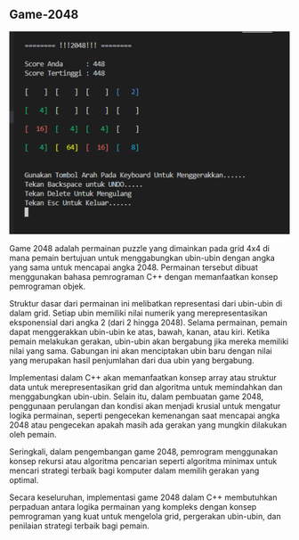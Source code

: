 
<h2>Game-2048</h2>

![Nama alternatif untuk gambar](Result.png)
<p>
Game 2048 adalah permainan puzzle yang dimainkan pada grid 4x4 di mana pemain bertujuan untuk menggabungkan ubin-ubin dengan angka yang sama untuk mencapai angka 2048. Permainan tersebut dibuat menggunakan bahasa pemrograman C++ dengan memanfaatkan konsep pemrograman objek.
</p>
<p>
Struktur dasar dari permainan ini melibatkan representasi dari ubin-ubin di dalam grid. Setiap ubin memiliki nilai numerik yang merepresentasikan eksponensial dari angka 2 (dari 2 hingga 2048). Selama permainan, pemain dapat menggerakkan ubin-ubin ke atas, bawah, kanan, atau kiri. Ketika pemain melakukan gerakan, ubin-ubin akan bergabung jika mereka memiliki nilai yang sama. Gabungan ini akan menciptakan ubin baru dengan nilai yang merupakan hasil penjumlahan dari dua ubin yang bergabung.
</p>
<p>
Implementasi dalam C++ akan memanfaatkan konsep array atau struktur data untuk merepresentasikan grid dan algoritma untuk memindahkan dan menggabungkan ubin-ubin. Selain itu, dalam pembuatan game 2048, penggunaan perulangan dan kondisi akan menjadi krusial untuk mengatur logika permainan, seperti pengecekan kemenangan saat mencapai angka 2048 atau pengecekan apakah masih ada gerakan yang mungkin dilakukan oleh pemain.
</p>
<p>
Seringkali, dalam pengembangan game 2048, pemrogram menggunakan konsep rekursi atau algoritma pencarian seperti algoritma minimax untuk mencari strategi terbaik bagi komputer dalam memilih gerakan yang optimal.
</p>
<p>
Secara keseluruhan, implementasi game 2048 dalam C++ membutuhkan perpaduan antara logika permainan yang kompleks dengan konsep pemrograman yang kuat untuk mengelola grid, pergerakan ubin-ubin, dan penilaian strategi terbaik bagi pemain.
</p>
